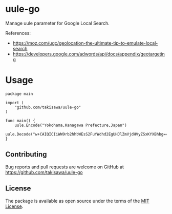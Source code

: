# uule-go

Manage uule parameter for Google Local Search.

References:
  - https://moz.com/ugc/geolocation-the-ultimate-tip-to-emulate-local-search
  - https://developers.google.com/adwords/api/docs/appendix/geotargeting

# Usage

```
package main

import (
	"github.com/takisawa/uule-go"
)

func main() {
	uule.Encode("Yokohama,Kanagawa Prefecture,Japan")
	uule.Decode("w+CAIQICIiWW9rb2hhbWEsS2FuYWdhd2EgUHJlZmVjdHVyZSxKYXBhbg==")
}

```

## Contributing

Bug reports and pull requests are welcome on GitHub at https://github.com/takisawa/uule-go

## License

The package is available as open source under the terms of the [MIT License](https://opensource.org/licenses/MIT).
